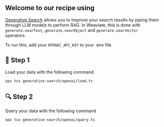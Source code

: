 ## Welcome to our recipe using

[Generative Search](https://weaviate.io/developers/weaviate/search/generative) allows you to improve your search results by piping them through LLM models to perform RAG. In Weaviate, this is done with `generate.nearText`, `generate.nearObject` and `generate.nearVector` operators.

To run this, add your `OPENAI_API_KEY` to your .env file. 

## 🌱 Step 1
Load your data with the following command


```bash
npx tsx generative-search/openai/load.ts
```

## 🔍 Step 2
Query your data with the following command

```bash
npx tsx generative-search/openai/query.ts
```
